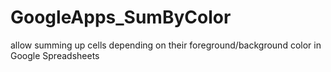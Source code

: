GoogleApps_SumByColor
=====================

allow summing up cells depending on their foreground/background color in Google Spreadsheets
